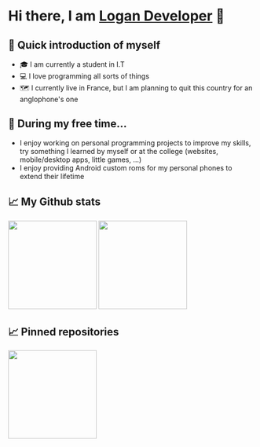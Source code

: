 # Hi there, I am <a href="https://github.com/Logan-Developer" target="_blank">Logan Developer</a> 👋

## 💬 Quick introduction of myself
- 🎓 I am currently a student in I.T
- 💻 I love programming all sorts of things
- 🗺️ I currently live in France, but I am planning to quit this country for an anglophone's one

## 💬 During my free time...
- I enjoy working on personal programming projects to improve my skills, try something I learned by myself or at the college (websites, mobile/desktop apps, little games, ...)
- I enjoy providing Android custom roms for my personal phones to extend their lifetime

## 📈 My Github stats

<p>
  <img height="180em" src="https://github-readme-stats.vercel.app/api?username=Logan-Developer&show_icons=true&hide_border=true&count_private=true&include_all_commits=true&theme=tokyonight" />
  <img height="180em" src="https://github-readme-stats.vercel.app/api/top-langs/?username=Logan-Developer&exclude_repo=KNN-Image-Classification&show_icons=true&hide_border=true&layout=compact&langs_count=8&theme=tokyonight"/>
</p>

## 📈 Pinned repositories

<p>
  <img height="180em" src="https://github-readme-stats.vercel.app/api/pin?username=Logan-Developer&repo=device_xiaomi_cepheus&hide_border=true&theme=tokyonight" />
</p>

<!--
**Logan-Developer/Logan-Developer** is a ✨ _special_ ✨ repository because its `README.md` (this file) appears on your GitHub profile.

Here are some ideas to get you started:

- 🔭 I’m currently working on ...
- 🌱 I’m currently learning ...
- 👯 I’m looking to collaborate on ...
- 🤔 I’m looking for help with ...
- 💬 Ask me about ...
- 📫 How to reach me: ...
- 😄 Pronouns: ...
- ⚡ Fun fact: ...
-->
